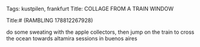 Tags: kustpilen, frankfurt
Title: COLLAGE FROM A TRAIN WINDOW
  
Title:# (RAMBLING 178812267928)
  
do some sweating with the apple collectors, then jump on the train to cross the ocean towards altamira sessions in buenos aires